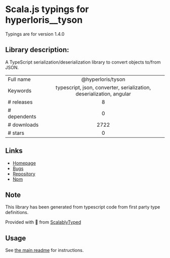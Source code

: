 
# Scala.js typings for hyperloris__tyson

Typings are for version 1.4.0

## Library description:
A TypeScript serialization/deserialization library to convert objects to/from JSON.

|                    |                 |
| ------------------ | :-------------: |
| Full name          | @hyperloris/tyson |
| Keywords           | typescript, json, converter, serialization, deserialization, angular |
| # releases         | 8 |
| # dependents       | 0 |
| # downloads        | 2722 |
| # stars            | 0 |

## Links
- [Homepage](https://github.com/hyperloris/tyson#readme)
- [Bugs](https://github.com/hyperloris/tyson/issues)
- [Repository](https://github.com/hyperloris/tyson)
- [Npm](https://www.npmjs.com/package/%40hyperloris%2Ftyson)
    


## Note
This library has been generated from typescript code from first party type definitions.

Provided with :purple_heart: from [ScalablyTyped](https://github.com/oyvindberg/ScalablyTyped)

## Usage
See [the main readme](../../readme.md) for instructions.


